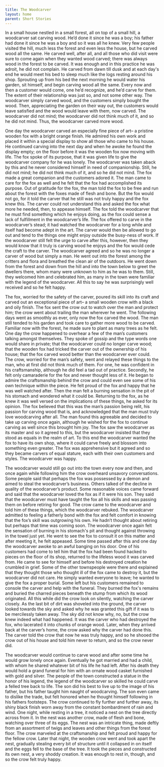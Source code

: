```yaml
---
title: The Woodcarver
layout: home
parent: Short Stories
---
```


In a small house nestled in a small forest, all on top of a small hill, a woodcarver sat carving wood. He’d done it since he was a boy; his father had done it since he was a boy and so it was all he knew. Very few people visited the hill, much less the forest and even less the house, but he carved wood all the same. He carved well, after all, and all those who did visit were sure to come again when they wanted wood carved; there was always wood in the forest to be carved. It was enough and in this practice he was adroit, he did not complain. He carved from dawn till dusk and at each day's end he would meet his bed to sleep much like the logs resting around his shop. Sprouting up from his bed the next morning he would water his garden, sit himself, and begin carving wood all the same. Every now and then a customer would come, one he’d recognize, and he’d carve for them. The extent of their relationship was just so, and not some other way. The woodcarver simply carved wood, and the customers simply bought the wood. Then, appreciating the garden on their way out, the customers would leave satisfied and the wood would leave with them, now carved. The woodcarver did not mind; the woodcarver did not think much of it, and so he did not mind. Thus, the woodcarver carved more wood. 

One day the woodcarver carved an especially fine piece of art– a pristine wooden fox with a bright orange finish. He admired his own work and placed it within a special display to show all those who came to his house. He continued carving into the next day and when he awoke he found the display empty; on the floor before it was the wooden fox now moving with life. The fox spoke of its purpose, that it was given life to give the woodcarver company for he was lonely. The woodcarver was taken aback by this and he never considered himself in need of companionship. Still, he did not mind; he did not think much of it, and so he did not mind. The fox made a great companion and the customers adored it. The man came to care for the fox as well and he felt that the fox had accomplished its purpose. Out of gratitude for the fox, the man told the fox to be free and run about the forest with the foxes made of flesh and bone. But the fox would not go, for it told the carver that he still was not truly happy and the fox knew this. The carver could not understand this and asked the fox what more he needed, then, to appease himself. The fox told the woodcarver that he must find something which he enjoys doing, as the fox could sense a lack of fulfillment in the woodcarver’s life. The fox offered to carve in the woodcarver’s stead; it had watched the woodcarver for a long while and itself had become adept in the art. The carver would then be allowed to go out and tend to the things one might enjoy outside the busy-ness of work. If the woodcarver still felt the urge to carve after this, however, then they would know that it truly is carving wood he enjoys and the fox would cede the craft to the carver. The woodcarver agreed and so he was no longer a carver of wood but simply a man. He went out into the forest among the critters and flora and breathed the clean air of the outdoors. He went down from the forest and down from the hill and into the town below to greet the dwellers there, whom many were unknown to him as he was to them. Still, they welcomed him and celebrated him, as many in the town were familiar with the legend of the woodcarver. All this to say he was surprisingly well received and so he felt happy. 

The fox, worried for the safety of the carver, poured its skill into its craft and carved out an exceptional piece of art– a small wooden crow with a black and oily finish. The fox sent the crow out to watch over the man and protect him; the crow went about trailing the man wherever he went. The following days went as smoothly as ever, only now the fox carved the wood. The man still tended to his garden and took care to gather more wood to be carved. Familiar now with the forest, he made sure to plant as many trees as he felt. One day the crow happened to overhear a few of the man’s customers talking amongst themselves. They spoke of gossip and the type words one would share in private; that the woodcarver could no longer carve wood; that the wooden fox had tricked the carver out of the ownership of his house; that the fox carved wood better than the woodcarver ever could. The crow, worried for the man’s safety, went and relayed these things to the man, who at first did not think much of them. For one, he was confident in his craftsmanship, although he did feel a tad out of practice. Secondly, he felt only camaraderie for the fox and never thought less of it. He began to admire the craftsmanship behind the crow and could even see some of his own technique within the piece. He felt proud of the fox and happy that he was well watched after. Then the man felt a burning sensation in the pit of his stomach and wondered what it could be. Returning to the fox, as he knew it was well versed on the implications of these things, he asked for its opinion. The fox believed that this was the man’s passion being relit, his passion for carving wood that is, and acknowledged that the man must truly love woodcarving after all. The man found this agreeable and decided to take up carving once again, although he wished for the fox to continue carving as well since this brought him joy. The fox saw the woodcarver as its master and so it agreed to this, but the woodcarver insisted that they stood as equals in the realm of art. To this end the woodcarver wanted the fox to have its own shop, where it could carve freely and blossom into something even greater. The fox was apprehensive but it agreed and so they became carvers of equal stature, each with their own customers and styles. The woodcarver was happy.

The woodcarver would still go out into the town every now and then, and once again while following him the crow overheard unsavory conversations. Some people said that perhaps the fox was possessed by a demon and aimed to steal the woodcarver’s business. Others talked of the decline in quality of the woodcarver’s product. Some reasonable voices came forward and said that the woodcarver loved the fox as if it were his son. They said that the woodcarver must have taught the fox all his skills and was passing them on before retiring for good. The crow came to the woodcarver and told him of these things, which the woodcarver rebuked. The woodcarver admitted to feeling a fatherly bond with the fox and felt comfort in knowing that the fox’s skill was outgrowing his own. He hadn’t thought about retiring but perhaps that time was coming soon. The woodcarver once again felt the sensation of burning in his stomach's pit and thought against throwing in the towel just yet. He went to see the fox to consult it on this matter and after meeting it, he felt appeased. Some time passed after this and one day the woodcarver awoke to an awful banging on his door. One of his customers had come to tell him that the fox had been found hacked to pieces on the floor of its shop, returned to the lifeless wood it was carved from. He came to see for himself and before his destroyed creation he crumbled in grief. Some of the other townspeople were there and explained that they thought those who thought ill of the fox came to destroy it, but the woodcarver did not care. He simply wanted everyone to leave; he wanted to give the fox a proper burial. Some left but his customers remained to console the carver and help with the funeral. They burned the fox's remains and buried the charred pieces beneath the stump from which its wood originated. All this while did the crow look on silently, watching the carver closely. As the last bit of dirt was shoveled into the ground, the carver looked towards the sky and asked why he was granted this gift if it was to be mercilessly taken away. The sky did not know why, no, but the crow knew indeed what had happened. It was the carver who had destroyed the fox, who lacerated it into chunks of orange wood. Later, when they arrived back at the carver’s home, the crow asked why the carver had done this. The carver told the crow that now he was truly happy, and so he shooed the crow out of his house and told him never to return, and so the crow never did.

 The woodcarver would continue to carve wood and after some time he would grow lonely once again. Eventually he got married and had a child, with whom he shared whatever bit of his life he had left. After his death they would hold a grand funeral for him with an ornate wood casket furnished with gold and silver. The people of the town constructed a statue in the honor of his legend, the legend of the woodcarver so skilled he could carve a felled tree back to life. The son did his best to live up to the image of his father, but his father taught him naught of woodcarving. The son even came to dislike the trade, but felt honored when he thought himself following in his fathers footsteps. The crow continued to fly further and further away, its shiny black finish worn away from the constant bombardment of rain and wind. One night, while resting in a tree, it noticed a nest on the tree directly across from it. In the nest was another crow, made of flesh and bone, watching over three of its eggs. The nest was an intricate thing, made deftly from an assortment of twigs and leaves and other things from the forest floor. The crow marveled at the craftsmanship and felt proud and happy for the fellow crow. Later that night, the wooden crow went and took apart the nest, gradually stealing every bit of structure until it collapsed in on itself and the eggs fell to the base of the tree. It took the pieces and constructed its own nest, a very shoddy creation. It was enough to rest in, though, and so the crow felt truly happy. 
